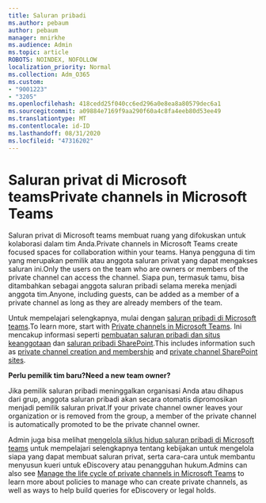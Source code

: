 ```yaml
---
title: Saluran pribadi
ms.author: pebaum
author: pebaum
manager: mnirkhe
ms.audience: Admin
ms.topic: article
ROBOTS: NOINDEX, NOFOLLOW
localization_priority: Normal
ms.collection: Adm_O365
ms.custom:
- "9001223"
- "3205"
ms.openlocfilehash: 418cedd25f040cc6ed296a0e8ea8a80579dec6a1
ms.sourcegitcommit: a09884e7169f9aa290f60a4c8fa4eeb80d53ee49
ms.translationtype: MT
ms.contentlocale: id-ID
ms.lasthandoff: 08/31/2020
ms.locfileid: "47316202"
---
```

# <a name="private-channels-in-microsoft-teams"></a><span data-ttu-id="f0214-102">Saluran privat di Microsoft teams</span><span class="sxs-lookup"><span data-stu-id="f0214-102">Private channels in Microsoft Teams</span></span>

<span data-ttu-id="f0214-103">Saluran privat di Microsoft teams membuat ruang yang difokuskan untuk kolaborasi dalam tim Anda.</span><span class="sxs-lookup"><span data-stu-id="f0214-103">Private channels in Microsoft Teams create focused spaces for collaboration within your teams.</span></span> <span data-ttu-id="f0214-104">Hanya pengguna di tim yang merupakan pemilik atau anggota saluran privat yang dapat mengakses saluran ini.</span><span class="sxs-lookup"><span data-stu-id="f0214-104">Only the users on the team who are owners or members of the private channel can access the channel.</span></span> <span data-ttu-id="f0214-105">Siapa pun, termasuk tamu, bisa ditambahkan sebagai anggota saluran pribadi selama mereka menjadi anggota tim.</span><span class="sxs-lookup"><span data-stu-id="f0214-105">Anyone, including guests, can be added as a member of a private channel as long as they are already members of the team.</span></span>

<span data-ttu-id="f0214-106">Untuk mempelajari selengkapnya, mulai dengan [saluran pribadi di Microsoft teams](https://docs.microsoft.com/MicrosoftTeams/private-channels).</span><span class="sxs-lookup"><span data-stu-id="f0214-106">To learn more, start with [Private channels in Microsoft Teams](https://docs.microsoft.com/MicrosoftTeams/private-channels).</span></span> <span data-ttu-id="f0214-107">Ini mencakup informasi seperti [pembuatan saluran pribadi dan situs keanggotaan](https://docs.microsoft.com/MicrosoftTeams/private-channels#private-channel-creation-and-membership) dan [saluran pribadi SharePoint](https://docs.microsoft.com/MicrosoftTeams/private-channels#private-channel-sharepoint-sites).</span><span class="sxs-lookup"><span data-stu-id="f0214-107">This includes information such as [private channel creation and membership](https://docs.microsoft.com/MicrosoftTeams/private-channels#private-channel-creation-and-membership) and [private channel SharePoint sites](https://docs.microsoft.com/MicrosoftTeams/private-channels#private-channel-sharepoint-sites).</span></span>

<span data-ttu-id="f0214-108">**Perlu pemilik tim baru?**</span><span class="sxs-lookup"><span data-stu-id="f0214-108">**Need a new team owner?**</span></span>

<span data-ttu-id="f0214-109">Jika pemilik saluran pribadi meninggalkan organisasi Anda atau dihapus dari grup, anggota saluran pribadi akan secara otomatis dipromosikan menjadi pemilik saluran privat.</span><span class="sxs-lookup"><span data-stu-id="f0214-109">If your private channel owner leaves your organization or is removed from the group, a member of the private channel is automatically promoted to be the private channel owner.</span></span>

<span data-ttu-id="f0214-110">Admin juga bisa melihat [mengelola siklus hidup saluran pribadi di Microsoft teams](https://docs.microsoft.com/MicrosoftTeams/private-channels-life-cycle-management) untuk mempelajari selengkapnya tentang kebijakan untuk mengelola siapa yang dapat membuat saluran privat, serta cara-cara untuk membantu menyusun kueri untuk eDiscovery atau penangguhan hukum.</span><span class="sxs-lookup"><span data-stu-id="f0214-110">Admins can also see [Manage the life cycle of private channels in Microsoft Teams](https://docs.microsoft.com/MicrosoftTeams/private-channels-life-cycle-management) to learn more about policies to manage who can create private channels, as well as ways to help build queries for eDiscovery or legal holds.</span></span>
